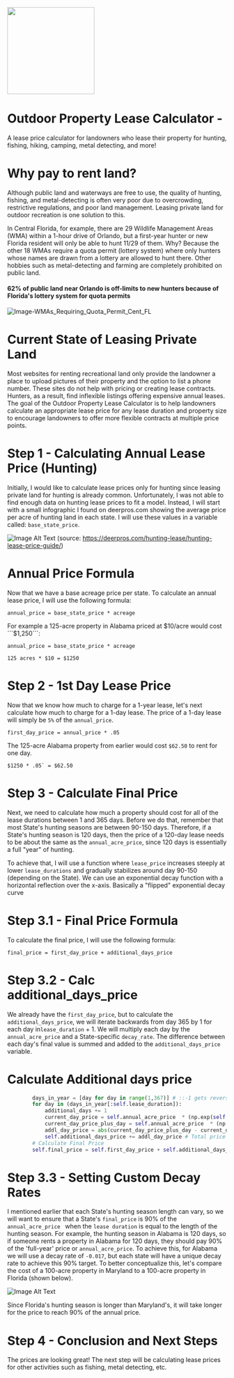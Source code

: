 
<img src="https://raw.githubusercontent.com/PhilipHarvey20/lease-price-recommender/master/Images/Open_Woods_Logo_OW.png" width="200">


# Outdoor Property Lease Calculator - 
A lease price calculator for landowners who lease their property for hunting, fishing, hiking, camping, metal detecting, and more!


# Why pay to rent land?

Although public land and waterways are free to use, the quality of hunting, fishing, and metal-detecting is often very poor due to overcrowding, restrictive regulations, and poor land management. Leasing private land for outdoor recreation is one solution to this. 

In Central Florida, for example, there are 29 Wildlife Management Areas (WMA) within a 1-hour drive of Orlando, but a first-year hunter or new Florida resident will only be able to hunt 11/29 of them. Why? Because the other 18 WMAs require a quota permit (lottery system) where only hunters whose names are drawn from a lottery are allowed to hunt there. Other hobbies such as metal-detecting and farming are completely prohibited on public land.

#### 62% of public land near Orlando is off-limits to new hunters because of Florida's lottery system for quota permits

![Image-WMAs_Requiring_Quota_Permit_Cent_FL](https://raw.githubusercontent.com/PhilipHarvey20/lease-price-recommender/master/Images/Image-WMAs_Requiring_Quota_Permit_Cent_FL.png
)








# Current State of Leasing Private Land
Most websites for renting recreational land only provide the landowner a place to upload pictures of their property and the option to list a phone number. These sites do not help with pricing or creating lease contracts. Hunters, as a result, find inflexible listings offering  expensive annual leases. The goal of the Outdoor Property Lease Calculator is to help landowners calculate an appropriate lease price for any lease duration and property size to encourage landowners to offer more flexible contracts at multiple price points.

# Step 1 - Calculating Annual Lease Price (Hunting)
Initially, I would like to calculate lease prices only for hunting since  leasing private land for hunting is already common. Unfortunately, I was not able to find enough data on hunting lease prices to fit a model. Instead, I will start with a small infographic I found on deerpros.com showing the average price per acre of hunting land in each state. I will use these values in a variable called: ```base_state_price```. 

![Image Alt Text](https://raw.githubusercontent.com/PhilipHarvey20/lease-price-recommender/master/Images/Avg_Cost_Per_Acre_by_State.png) (source: https://deerpros.com/hunting-lease/hunting-lease-price-guide/)

# Annual Price Formula

Now that we have a base acreage price per state. To calculate an annual lease price, I will use the following formula:

```annual_price = base_state_price * acreage```

For example a 125-acre property in Alabama priced at $10/acre would cost ```$1,250```:

```annual_price = base_state_price * acreage```

```125 acres * $10 = $1250```















# Step 2 - 1st Day Lease Price
Now that we know how much to charge for a 1-year lease, let's next calculate how much to charge for a 1-day lease. The price of a 1-day lease will simply be ```5%``` of the ```annual_price```. 

```first_day_price = annual_price * .05```

The 125-acre Alabama property from earlier would cost ```$62.50``` to rent for one day. 

```$1250 * .05` = $62.50```



# Step 3 - Calculate Final Price

Next, we need to calculate how much a property should cost for all of the lease durations between 1 and 365 days. Before we do that, remember that most State's hunting seasons are between 90-150 days. Therefore, if a State's hunting season is 120 days, then the price of a 120-day lease needs to be about the same as the `annual_acre_price`, since 120 days is essentially a full "year" of hunting.

To achieve that, I will use a function where `lease_price` increases steeply at lower `lease_durations` and gradually stabilizes around day 90-150 (depending on the State). We can use an exponential decay function with a horizontal reflection over the x-axis. Basically a "flipped" exponential decay curve 

# Step 3.1 - Final Price Formula

To calculate the final price, I will use the following formula:

`final_price = first_day_price + additional_days_price `

# Step 3.2 - Calc additional_days_price

We already have the `first_day_price`, but to calculate the `additional_days_price`, we will iterate backwards from day 365 by 1 for each day in`lease_duration` + 1. We will multiply each day by the `annual_acre_price` and a State-specific `decay_rate`. The difference between each day's final value is summed and added to the `additional_days_price` variable. 


  # Calculate Additional days price
```python additional_days = 1 # Start counting lease days after day 1
        days_in_year = [day for day in range(1,367)] # ::-1 gets reverse of list 
        for day in (days_in_year[:self.lease_duration]): 
            additional_days += 1
            current_day_price = self.annual_acre_price  * (np.exp(self.decay_rate * day)) #
            current_day_price_plus_day = self.annual_acre_price  * (np.exp(self.decay_rate * (day + 1))) 
            addl_day_price = abs(current_day_price_plus_day - current_day_price)
            self.additional_days_price += addl_day_price # Total price of all additional lease days after day 1
        # Calculate Final Price
        self.final_price = self.first_day_price + self.additional_days_price
```

# Step 3.3 - Setting Custom Decay Rates

I mentioned earlier that each State's hunting season length can vary, so we will want to ensure that a State's `final_price` is 90% of the `annual_acre_price ` when the `lease duration` is equal to the length of the hunting season. For example, the hunting season in Alabama is 120 days, so if someone rents a property in Alabama for 120 days, they should pay 90% of the 'full-year' price or `annual_acre_price`. To achieve this, for Alabama we will use a decay rate of `-0.017`, but each state will have a unique decay rate to achieve this 90% target. To better conceptualize this, let's compare the cost of a 100-acre property in Maryland to a 100-acre property in Florida (shown below). 


![Image Alt Text](https://raw.githubusercontent.com/PhilipHarvey20/lease-price-recommender/master/Images/Cost_of_100_Acre_Lease_MD_vs_FL.1.png)

Since Florida's hunting season is longer than Maryland's, it will take longer for the price to reach 90% of the annual price.

# Step 4 - Conclusion and Next Steps

The prices are looking great! The next step will be calculating lease prices for other activities such as fishing, metal detecting, etc. 
